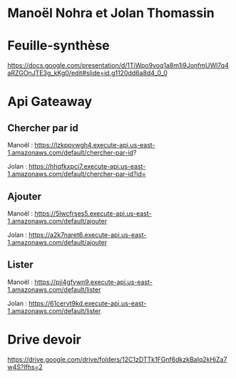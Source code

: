 # Manoël Nohra et Jolan Thomassin

# Feuille-synthèse
https://docs.google.com/presentation/d/1TiWpo9voq1a8m1i9JonfmUWl7q4aRZGOnJTE3g_kKg0/edit#slide=id.g1120dd6a8d4_0_0

# Api Gateaway 
## Chercher par id
Manoël :
https://lzkppvwgh4.execute-api.us-east-1.amazonaws.com/default/chercher-par-id?

Jolan :
https://hhqfkxpci7.execute-api.us-east-1.amazonaws.com/default/chercher-par-id?id=

## Ajouter
Manoël :
https://5lwcfrses5.execute-api.us-east-1.amazonaws.com/default/ajouter

Jolan :
https://a2k7naret6.execute-api.us-east-1.amazonaws.com/default/ajouter

## Lister
Manoël :
https://pji4gfywn9.execute-api.us-east-1.amazonaws.com/default/lister

Jolan :
https://61cervt9kd.execute-api.us-east-1.amazonaws.com/default/lister

# Drive devoir 
https://drive.google.com/drive/folders/12C1zDTTk1FGnf6dkzkBaIq2kHjZa7w4S?lfhs=2
